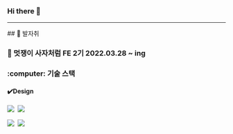 ### Hi there 👋

<hr>
## 🏃 발자취

### 🦁 멋쟁이 사자처럼 FE 2기 2022.03.28 ~ ing


<h3>:computer: 기술 스택</h3>
<h4>✔️Design</h4>
<p>
  <img src="https://img.shields.io/badge/HTML5-E34F26?style=flat-square&logo=html5&logoColor=white"/>&nbsp
  <img src="https://img.shields.io/badge/CSS3-1572B6?style=flat-square&logo=css3&logoColor=white"/>&nbsp
</p>


<p>
  <img src="https://img.shields.io/badge/JavaScript-ffb13b?style=flat-square&logo=javascript&logoColor=white"/>&nbsp
  <img src="https://img.shields.io/badge/React-61DAFB?style=flat-square&logo=React&logoColor=white"/>&nbsp
</p>

<!--
**Hongryeoll/Hongryeoll** is a ✨ _special_ ✨ repository because its `README.md` (this file) appears on your GitHub profile.

Here are some ideas to get you started:

- 🔭 I’m currently working on ...
- 🌱 I’m currently learning ...
- 👯 I’m looking to collaborate on ...
- 🤔 I’m looking for help with ...
- 💬 Ask me about ...
- 📫 How to reach me: ...
- 😄 Pronouns: ...
- ⚡ Fun fact: ...
-->
